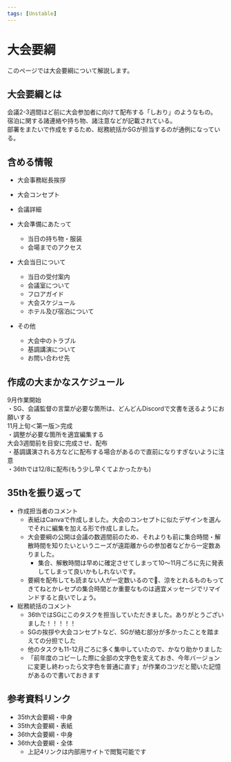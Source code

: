 ```yaml
---
tags: [Unstable]
---
```


# 大会要綱
このページでは大会要綱について解説します。

## 大会要綱とは

会議2-3週間ほど前に大会参加者に向けて配布する「しおり」のようなもの。<br />
宿泊に関する諸連絡や持ち物、諸注意などが記載されている。<br />
部署をまたいで作成をするため、総務統括かSGが担当するのが通例になっている。


## 含める情報

- 大会事務総長挨拶
- 大会コンセプト
- 会議詳細

- 大会準備にあたって
  - 当日の持ち物・服装
  - 会場までのアクセス

- 大会当日について
  - 当日の受付案内
  - 会議室について
  - フロアガイド
  - 大会スケジュール
  - ホテル及び宿泊について

- その他
  - 大会中のトラブル
  - 基調講演について
  - お問い合わせ先


## 作成の大まかなスケジュール

9月作業開始<br />
・SG、会議監督の言葉が必要な箇所は、どんどんDiscordで文書を送るようにお願いする<br />
11月上旬＜第一版＞完成<br />
・調整が必要な箇所を適宜編集する<br />
大会3週間前を目安に完成させ、配布<br />
・基調講演される方などに配布する場合があるので直前になりすぎないように注意<br />
・36thでは12/8に配布(もう少し早くてよかったかも)

## 35thを振り返って

- 作成担当者のコメント
  - 表紙はCanvaで作成しました。大会のコンセプトに似たデザインを選んでそれに編集を加える形で作成しました。
  - 大会要綱の公開は会議の数週間前のため、それよりも前に集合時間・解散時間を知りたいというニーズが遠距離からの参加者などから一定数ありました。
    - 集合、解散時間は早めに確定させてしまって10～11月ごろに先に発表してしまって良いかもしれないです。
  - 要綱を配布しても読まない人が一定数いるので🥲、涼をとれるものもってきてねとかレセプの集合時間とか重要なものは適宜メッセージでリマインドすると良いでしょう。
- 総務統括のコメント
  - 36thではSGにこのタスクを担当していただきました。ありがとうございました！！！！！
  - SGの挨拶や大会コンセプトなど、SGが絡む部分が多かったことを踏まえての分担でした
  - 他のタスクも11-12月ごろに多く集中していたので、かなり助かりました
  - 「前年度のコピーした際に全部の文字色を変えておき、今年バージョンに変更し終わったら文字色を普通に直す」が作業のコツだと聞いた記憶があるので書いておきます

## 参考資料リンク

- 35th大会要綱・中身
- 35th大会要綱・表紙
- 36th大会要綱・中身
- 36th大会要綱・全体
  - 上記4リンクは内部用サイトで閲覧可能です
